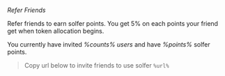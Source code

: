 *Refer Friends*

Refer friends to earn solfer points. You get 5% on each points your friend get when token allocation begins.

You currently have invited _%counts% users_ and have _%points%_ solfer points.

> Copy url below to invite friends to use solfer
`%url%`